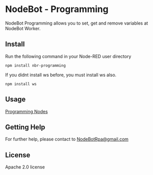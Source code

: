 # NodeBot - Programming

NodeBot Programming allows you to set, get and remove variables at NodeBot Worker.

## Install
Run the following command in your Node-RED user directory 
```
npm install nbr-programming
```

If you didnt install ws before, you must install ws also. 
```
npm install ws
```

## Usage
[Programming Nodes](https://github.com/nodebotrpa/editor/wiki/Programming)  

## Getting Help

For further help, please contact to NodeBotRpa@gmail.com

## License
Apache 2.0 license

